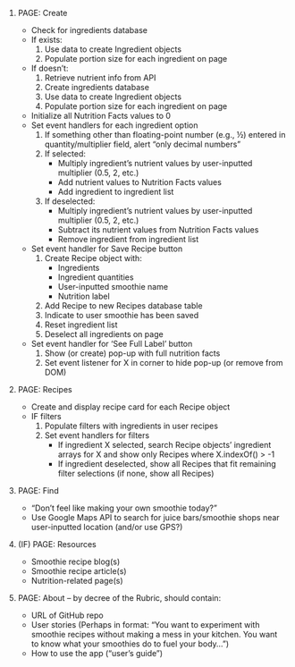 1. PAGE: Create
   * Check for ingredients database
   * If exists:
      1. Use data to create Ingredient objects
      2. Populate portion size for each ingredient on page
    * If doesn’t:
        1. Retrieve nutrient info from API
        2.	Create ingredients database
        3.	Use data to create Ingredient objects
        4.	Populate portion size for each ingredient on page
    * Initialize all Nutrition Facts values to 0
    * Set event handlers for each ingredient option
      1. If something other than floating-point number (e.g., ½) entered in quantity/multiplier field, alert “only decimal numbers”
      2. If selected:
          * Multiply ingredient’s nutrient values by user-inputted multiplier (0.5, 2, etc.)
          * Add nutrient values to Nutrition Facts values
          * Add ingredient to ingredient list
      3. If deselected:
          * Multiply ingredient’s nutrient values by user-inputted multiplier (0.5, 2, etc.)
          * Subtract its nutrient values from Nutrition Facts values
          * Remove ingredient from ingredient list
    * Set event handler for Save Recipe button
      1. Create Recipe object with:
          * Ingredients
          * Ingredient quantities
          * User-inputted smoothie name
          * Nutrition label
      2. Add Recipe to new Recipes database table
      3. Indicate to user smoothie has been saved
      4. Reset ingredient list
      5. Deselect all ingredients on page
    * Set event handler for ‘See Full Label’ button
      1. Show (or create) pop-up with full nutrition facts
      2. Set event listener for X in corner to hide pop-up (or remove from DOM)


2. PAGE: Recipes
    * Create and display recipe card for each Recipe object
    * IF filters
        1. Populate filters with ingredients in user recipes
        2. Set event handlers for filters
            * If ingredient X selected, search Recipe objects’ ingredient arrays for X and show only Recipes where X.indexOf() > -1
            * If ingredient deselected, show all Recipes that fit remaining filter selections (if none, show all Recipes)


3. PAGE: Find
    * “Don’t feel like making your own smoothie today?”
    * Use Google Maps API to search for juice bars/smoothie shops near user-inputted location (and/or use GPS?)


4. (IF) PAGE: Resources
      * Smoothie recipe blog(s)
      * Smoothie recipe article(s)
      * Nutrition-related page(s)


5. PAGE: About – by decree of the Rubric, should contain:
    * URL of GitHub repo
    * User stories (Perhaps in format: “You want to experiment with smoothie recipes without making a mess in your kitchen. You want to know what your smoothies do to fuel your body…”)
    * How to use the app (“user’s guide”)
